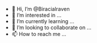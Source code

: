 - 👋 Hi, I’m @Biracialraven
- 👀 I’m interested in ...
- 🌱 I’m currently learning ...
- 💞️ I’m looking to collaborate on ...
- 📫 How to reach me ...

<!---
Biracialraven/Biracialraven is a ✨ special ✨ repository because its `README.md` (this file) appears on your GitHub profile.
You can click the Preview link to take a look at your changes.
--->
